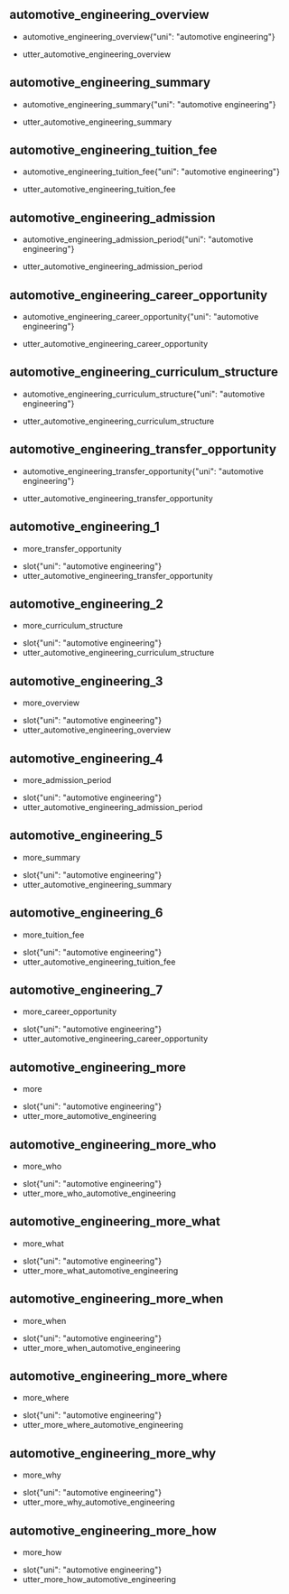 ## automotive_engineering_overview
* automotive_engineering_overview{"uni": "automotive engineering"}
- utter_automotive_engineering_overview

## automotive_engineering_summary
* automotive_engineering_summary{"uni": "automotive engineering"}
- utter_automotive_engineering_summary

## automotive_engineering_tuition_fee
* automotive_engineering_tuition_fee{"uni": "automotive engineering"}
- utter_automotive_engineering_tuition_fee

## automotive_engineering_admission
* automotive_engineering_admission_period{"uni": "automotive engineering"}
- utter_automotive_engineering_admission_period

## automotive_engineering_career_opportunity
* automotive_engineering_career_opportunity{"uni": "automotive engineering"}
- utter_automotive_engineering_career_opportunity

## automotive_engineering_curriculum_structure
* automotive_engineering_curriculum_structure{"uni": "automotive engineering"}
- utter_automotive_engineering_curriculum_structure

## automotive_engineering_transfer_opportunity
* automotive_engineering_transfer_opportunity{"uni": "automotive engineering"}
- utter_automotive_engineering_transfer_opportunity

## automotive_engineering_1
* more_transfer_opportunity
- slot{"uni": "automotive engineering"}
- utter_automotive_engineering_transfer_opportunity

## automotive_engineering_2
* more_curriculum_structure
- slot{"uni": "automotive engineering"}
- utter_automotive_engineering_curriculum_structure

## automotive_engineering_3
* more_overview
- slot{"uni": "automotive engineering"}
- utter_automotive_engineering_overview

## automotive_engineering_4
* more_admission_period
- slot{"uni": "automotive engineering"}
- utter_automotive_engineering_admission_period

## automotive_engineering_5
* more_summary
- slot{"uni": "automotive engineering"}
- utter_automotive_engineering_summary

## automotive_engineering_6
* more_tuition_fee
- slot{"uni": "automotive engineering"}
- utter_automotive_engineering_tuition_fee

## automotive_engineering_7
* more_career_opportunity
- slot{"uni": "automotive engineering"}
- utter_automotive_engineering_career_opportunity

## automotive_engineering_more
* more
- slot{"uni": "automotive engineering"}
- utter_more_automotive_engineering

## automotive_engineering_more_who
* more_who
- slot{"uni": "automotive engineering"}
- utter_more_who_automotive_engineering

## automotive_engineering_more_what
* more_what
- slot{"uni": "automotive engineering"}
- utter_more_what_automotive_engineering

## automotive_engineering_more_when
* more_when
- slot{"uni": "automotive engineering"}
- utter_more_when_automotive_engineering

## automotive_engineering_more_where
* more_where
- slot{"uni": "automotive engineering"}
- utter_more_where_automotive_engineering

## automotive_engineering_more_why
* more_why
- slot{"uni": "automotive engineering"}
- utter_more_why_automotive_engineering

## automotive_engineering_more_how
* more_how
- slot{"uni": "automotive engineering"}
- utter_more_how_automotive_engineering
